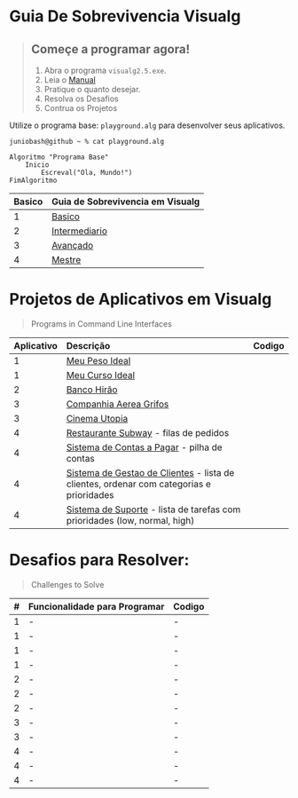# Guia De Sobrevivencia Visualg
> ## Começe a programar agora!
> 1. Abra o programa `visualg2.5.exe`. 
> 2. Leia o  [Manual](#)
> 3. Pratique o quanto desejar.
> 4. Resolva os Desafios
> 5. Contrua os Projetos 
>
Utilize o programa base: `playground.alg` para desenvolver seus aplicativos.   

`juniobash@github ~ % cat playground.alg`   

~~~ alg
Algoritmo "Programa Base"
    Inicio
        Escreval("Ola, Mundo!")
FimAlgoritmo
~~~

| Basico | Guia de Sobrevivencia em Visualg|
|:---|:---|
| 1 | [Basico](1.manual-basico.md/README.md)|
| 2 | [Intermediario](2.manual-intermediario.md/README.md)|
| 3 | [Avançado](3.manual-avancado.md/README.md)|
| 4 | [Mestre](4.manual-mestre.md/README.md)|

# Projetos de Aplicativos em Visualg
> Programs in Command Line Interfaces
 
|Aplicativo | Descrição | Codigo |
| :---|:---|:---|
|  1  | [Meu Peso Ideal](#)| |
|  1  | [Meu Curso Ideal](#)| |
|  2  | [Banco Hirão](#)| |
|  3  | [Companhia Aerea Grifos](#)| |
|  3  | [Cinema Utopia](#)| |
|  4  | [Restaurante Subway](#) - filas de pedidos| |
|  4  | [Sistema de Contas a Pagar](#) - pilha de contas| |
|  4  | [Sistema de Gestao de Clientes](#) - lista de clientes, ordenar com categorias e prioridades| |
|  4  | [Sistema de Suporte](#) - lista de tarefas com prioridades (low, normal, high)| |

# Desafios para Resolver:
> Challenges to Solve

|#|Funcionalidade para Programar | Codigo |
| :---|:---| :---|
|  1  | - | - |
|  1  | - | - |
|  1  | - | - |
|  1  | - | - |
|  2  | - | - |
|  2  | - | - |
|  2  | - | - |
|  3  | - | - |
|  3  | - | - |
|  4  | - | - |
|  4  | - | - |
|  4  | - | - |
